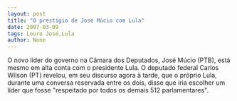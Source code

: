 ```yaml
---
layout: post
title: "O prestígio de José Múcio com Lula"
date: 2007-03-09
tags: Louro José,Lula
author: None
---
```

O novo líder do governo na Câmara dos Deputados, José Múcio (PTB), está mesmo em alta conta com o presidente Lula. 
O deputado federal Carlos Wilson (PT) revelou, em seu discurso agora à tarde, que o próprio Lula, durante uma conversa reservada entre os dois, disse que iria escolher um líder que fosse \"respeitado por todos os demais 512 parlamentares\". 